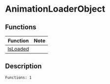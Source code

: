 # AnimationLoaderObject
## Functions
| Function | Note |
|----------|------|
|[IsLoaded](IsLoaded.md)| |
## Description
```
Functions: 1
```